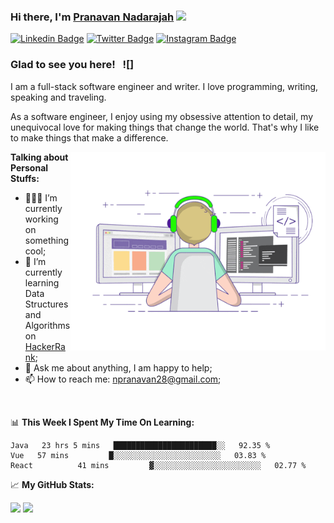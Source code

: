 ### Hi there, I'm <a href="https://gkassym.netlify.app" target="_blank">Pranavan Nadarajah</a> <img src="https://media.giphy.com/media/hvRJCLFzcasrR4ia7z/giphy.gif" width="25px">

[![Linkedin Badge](https://img.shields.io/badge/-LinkedIn-0e76a8?style=flat-square&logo=Linkedin&logoColor=white)](https://linkedin.com/in/gapur-kassym)
[![Twitter Badge](https://img.shields.io/badge/-Twitter-00acee?style=flat-square&logo=Twitter&logoColor=white)](https://twitter.com/GKassym)
[![Instagram Badge](https://img.shields.io/badge/-Instagram-e4405f?style=flat-square&logo=Instagram&logoColor=white)](https://instagram.com/gkassym/)


### Glad to see you here! &nbsp; ![]

I am a full-stack software engineer and writer. I love programming, writing, speaking and traveling.

As a software engineer, I enjoy using my obsessive attention to detail, my unequivocal love for making things that change the world. That's why I like to make things that make a difference.

<img align="right" alt="GIF" src="https://github.com/PRANAVAN12/PRANAVAN12/blob/master/coding.gif?raw=true" width="408" height="318" />
  

**Talking about Personal Stuffs:**

- 👨🏻‍💻 I’m currently working on something cool;
- 🚀 I’m currently learning Data Structures and Algorithms on [HackerRank](https://www.hackerrank.com/Pranavan);
- 💬 Ask me about anything, I am happy to help;
- 📫 How to reach me: npranavan28@gmail.com;


</br>

📊 **This Week I Spent My Time On Learning:**
<!--START_SECTION:waka-->
```text
Java   23 hrs 5 mins   ███████████████████████░░   92.35 % 
Vue   57 mins         █░░░░░░░░░░░░░░░░░░░░░░░░   03.83 % 
React          41 mins         ▓░░░░░░░░░░░░░░░░░░░░░░░░   02.77 % 

```
<!--END_SECTION:waka-->


📈 **My GitHub Stats:**

<p>
  <img height="180em" src="https://github-readme-stats.vercel.app/api?username=PRANAVAN12&show_icons=true&hide_border=true&&count_private=true&include_all_commits=true" />
  <img height="180em" src="https://github-readme-stats.vercel.app/api/top-langs/?username=PRANAVAN12&exclude_repo=KNN-Image-Classification&show_icons=true&hide_border=true&layout=compact&langs_count=8"/>
</p>




